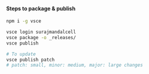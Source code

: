 #### Steps to package & publish

```sh
npm i -g vsce

vsce login surajmandalcell
vsce package -o _releases/
vsce publish

# To update
vsce publish patch
# patch: small, minor: medium, major: large changes
```
